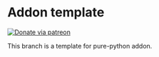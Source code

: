 # Addon template

[![Donate via patreon](https://img.shields.io/badge/patreon-donate-green.svg)](https://www.patreon.com/trgk)

This branch is a template for pure-python addon.
